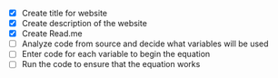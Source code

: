 - [x] Create title for website
- [x] Create description of the website
- [x] Create Read.me 
- [ ] Analyze code from source and decide what variables will be used 
- [ ] Enter code for each variable to begin the equation 
- [ ] Run the code to ensure that the equation works 
